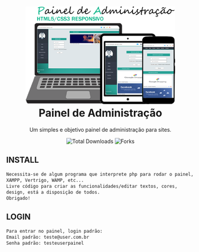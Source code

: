 <h1 align="center"> 
<img src="https://github.com/ndesigner/PainelDeAdministracao/blob/master/painel/assets/images/arte.png" width="400" alt="Painel">
<br>
<b>Painel de Administração</b>
</h1>
<p align="center">Um simples e objetivo painel de administração para sites.</p>
<p align="center">
   <img src="https://poser.pugx.org/ndesigner/paineldeadministracao/d/total.svg" alt="Total Downloads">
   <img src="https://img.shields.io/github/forks/ndesigner/paineldeadministracao.svg" alt="Forks">
</p>

## INSTALL
```
Necessita-se de algum programa que interprete php para rodar o painel, XAMPP, Vertrigo, WAMP, etc...
Livre código para criar as funcionalidades/editar textos, cores, design, está a disposição de todos.
Obrigado!
```
## LOGIN
```
Para entrar no painel, login padrão:
Email padrão: teste@user.com.br
Senha padrão: testeuserpainel
```
